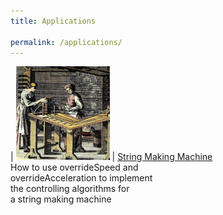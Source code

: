 ```yaml
---
title: Applications

permalink: /applications/
---
```



| [![Title](winder/assets/smallTitle.png)](winder/assets/largeTitle.png) | [String Making Machine](winder/) <br> How to use overrideSpeed and <br> overrideAcceleration to implement <br> the controlling algorithms for <br> a string making machine
                                                                     



